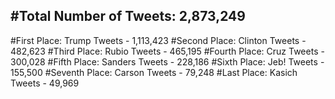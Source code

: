 #Total Number of Tweets: 2,873,249 
---
#First Place: Trump Tweets - 1,113,423
#Second Place: Clinton Tweets - 482,623
#Third Place: Rubio Tweets - 465,195
#Fourth Place: Cruz Tweets - 300,028
#Fifth Place: Sanders Tweets - 228,186
#Sixth Place: Jeb! Tweets - 155,500
#Seventh Place: Carson Tweets - 79,248
#Last Place: Kasich Tweets - 49,969
